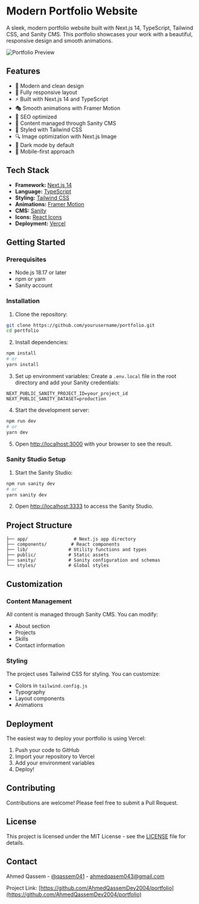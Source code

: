 # Modern Portfolio Website

A sleek, modern portfolio website built with Next.js 14, TypeScript, Tailwind CSS, and Sanity CMS. This portfolio showcases your work with a beautiful, responsive design and smooth animations.

![Portfolio Preview](public/preview.png)

## Features

- 🎨 Modern and clean design
- 📱 Fully responsive layout
- ⚡ Built with Next.js 14 and TypeScript
- 🎭 Smooth animations with Framer Motion
- 🎯 SEO optimized
- 📝 Content managed through Sanity CMS
- 🎨 Styled with Tailwind CSS
- 🔍 Image optimization with Next.js Image
- 🌙 Dark mode by default
- 📱 Mobile-first approach

## Tech Stack

- **Framework:** [Next.js 14](https://nextjs.org/)
- **Language:** [TypeScript](https://www.typescriptlang.org/)
- **Styling:** [Tailwind CSS](https://tailwindcss.com/)
- **Animations:** [Framer Motion](https://www.framer.com/motion/)
- **CMS:** [Sanity](https://www.sanity.io/)
- **Icons:** [React Icons](https://react-icons.github.io/react-icons/)
- **Deployment:** [Vercel](https://vercel.com/)

## Getting Started

### Prerequisites

- Node.js 18.17 or later
- npm or yarn
- Sanity account

### Installation

1. Clone the repository:
```bash
git clone https://github.com/yourusername/portfolio.git
cd portfolio
```

2. Install dependencies:
```bash
npm install
# or
yarn install
```

3. Set up environment variables:
Create a `.env.local` file in the root directory and add your Sanity credentials:
```env
NEXT_PUBLIC_SANITY_PROJECT_ID=your_project_id
NEXT_PUBLIC_SANITY_DATASET=production
```

4. Start the development server:
```bash
npm run dev
# or
yarn dev
```

5. Open [http://localhost:3000](http://localhost:3000) with your browser to see the result.

### Sanity Studio Setup

1. Start the Sanity Studio:
```bash
npm run sanity dev
# or
yarn sanity dev
```

2. Open [http://localhost:3333](http://localhost:3333) to access the Sanity Studio.

## Project Structure

```
├── app/                 # Next.js app directory
├── components/         # React components
├── lib/               # Utility functions and types
├── public/            # Static assets
├── sanity/            # Sanity configuration and schemas
└── styles/            # Global styles
```

## Customization

### Content Management
All content is managed through Sanity CMS. You can modify:
- About section
- Projects
- Skills
- Contact information

### Styling
The project uses Tailwind CSS for styling. You can customize:
- Colors in `tailwind.config.js`
- Typography
- Layout components
- Animations

## Deployment

The easiest way to deploy your portfolio is using Vercel:

1. Push your code to GitHub
2. Import your repository to Vercel
3. Add your environment variables
4. Deploy!

## Contributing

Contributions are welcome! Please feel free to submit a Pull Request.

## License

This project is licensed under the MIT License - see the [LICENSE](LICENSE) file for details.

## Contact

Ahmed Qassem - [@qassem041](https://instagram.com/qassem041) - ahmedqasem043@gmail.com

Project Link: [https://github.com/AhmedQassemDev2004/portfolio](https://github.com/AhmedQassemDev2004/portfolio)
